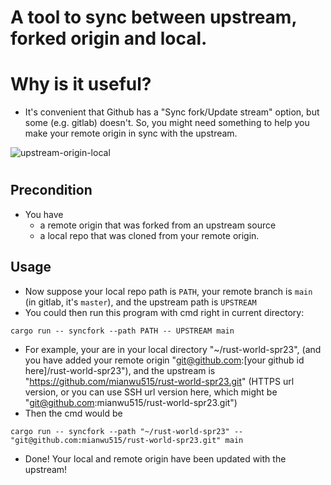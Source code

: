 # A tool to sync between upstream, forked origin and local.

# Why is it useful?

- It's convenient that Github has a "Sync fork/Update stream" option, but some (e.g. gitlab) doesn't. So, you might need something to help you make your remote origin in sync with the upstream.

![upstream-origin-local](https://premaseem.files.wordpress.com/2016/01/githubfork.png?w=640)

#
## Precondition

- You have
    - a remote origin that was forked from an upstream source
    - a local repo that was cloned from your remote origin.

## Usage
- Now suppose your local repo path is `PATH`, your remote branch is `main` (in gitlab, it's `master`), and the upstream path is `UPSTREAM`
- You could then run this program with cmd right in current directory:
```{bash}
cargo run -- syncfork --path PATH -- UPSTREAM main
```
- For example, your are in your local directory "~/rust-world-spr23", (and you have added your remote origin "git@github.com:[your github id here]/rust-world-spr23"), and the upstream is "https://github.com/mianwu515/rust-world-spr23.git" (HTTPS url version, or you can use SSH url version here, which might be "git@github.com:mianwu515/rust-world-spr23.git")
- Then the cmd would be
```
cargo run -- syncfork --path "~/rust-world-spr23" -- "git@github.com:mianwu515/rust-world-spr23.git" main
```
- Done! Your local and remote origin have been updated with the upstream!

